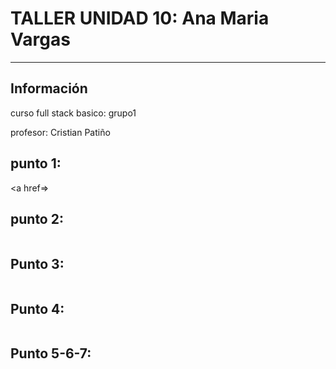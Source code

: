 <h1>TALLER UNIDAD 10: Ana Maria Vargas</h1><hr>

<h2>Información</h2>
<p>curso full stack basico: grupo1</p>
<p>profesor: Cristian Patiño</p>

<h2>punto 1:</h2>
<a href=></a>

<a href=></a>

<h2>punto 2:</h2>
<div><img src="" alt=""></div>

<h2>Punto 3:</h2>
<div><img src="" alt=""></div>

<h2>Punto 4:</h2>
<div><img src="" alt=""></div>

<h2>Punto 5-6-7:</h2>
<div><img src="" alt=""></div>

